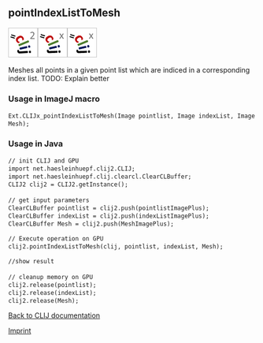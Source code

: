 ## pointIndexListToMesh
![Image](images/mini_clij2_logo.png)![Image](images/mini_clijx_logo.png)![Image](images/mini_clijx_logo.png)

Meshes all points in a given point list which are indiced in a corresponding index list. TODO: Explain better

### Usage in ImageJ macro
```
Ext.CLIJx_pointIndexListToMesh(Image pointlist, Image indexList, Image Mesh);
```


### Usage in Java
```
// init CLIJ and GPU
import net.haesleinhuepf.clij2.CLIJ;
import net.haesleinhuepf.clij.clearcl.ClearCLBuffer;
CLIJ2 clij2 = CLIJ2.getInstance();

// get input parameters
ClearCLBuffer pointlist = clij2.push(pointlistImagePlus);
ClearCLBuffer indexList = clij2.push(indexListImagePlus);
ClearCLBuffer Mesh = clij2.push(MeshImagePlus);
```

```
// Execute operation on GPU
clij2.pointIndexListToMesh(clij, pointlist, indexList, Mesh);
```

```
//show result

// cleanup memory on GPU
clij2.release(pointlist);
clij2.release(indexList);
clij2.release(Mesh);
```


[Back to CLIJ documentation](https://clij.github.io/)

[Imprint](https://clij.github.io/imprint)

